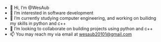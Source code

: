 - 👋 Hi, I’m @WesAub
- 👀 I’m interested in software development 
- 🌱 I’m currently studying computer engineering, and working on builidng my skills in python and c++
- 💞️ I’m looking to collaborate on building projects using python and c++
- 📫 You may reach my via email at wesaub20101@gmail.com
<!---
WesAub/WesAub is a ✨ special ✨ repository because its `README.md` (this file) appears on your GitHub profile.
You can click the Preview link to take a look at your changes.
--->
